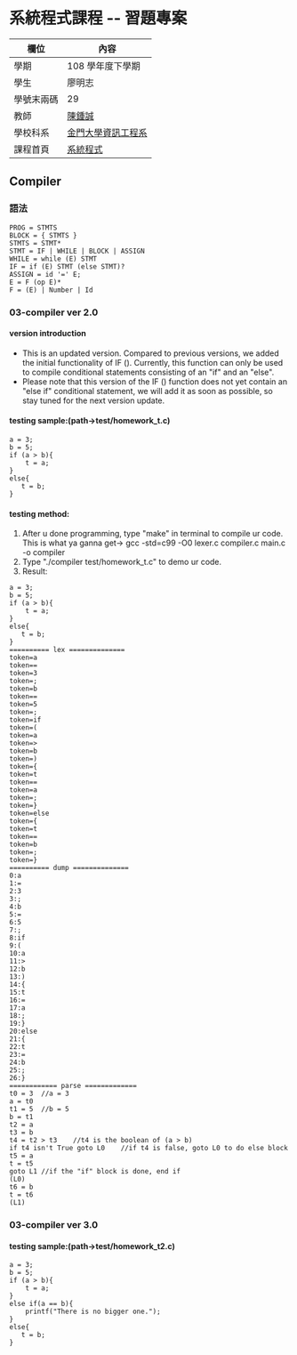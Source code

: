 # 系統程式課程 -- 習題專案

欄位 | 內容
-----|--------
學期 | 108 學年度下學期
學生 |  廖明志
學號末兩碼 | 29
教師 | [陳鍾誠](https://misavo.com/blog/%E9%99%B3%E9%8D%BE%E8%AA%A0)
學校科系 | [金門大學資訊工程系](https://www.nqu.edu.tw/educsie/index.php)
課程首頁 | [系統程式](https://misavo.com/blog/%E9%99%B3%E9%8D%BE%E8%AA%A0/%E8%AA%B2%E7%A8%8B/%E7%B3%BB%E7%B5%B1%E7%A8%8B%E5%BC%8F)

## Compiler

### 語法

```
PROG = STMTS
BLOCK = { STMTS }
STMTS = STMT*
STMT = IF | WHILE | BLOCK | ASSIGN
WHILE = while (E) STMT
IF = if (E) STMT (else STMT)?
ASSIGN = id '=' E;
E = F (op E)*
F = (E) | Number | Id
```

### 03-compiler ver 2.0
#### version introduction
* This is an updated version. Compared to previous versions, we added the initial functionality of IF (). Currently, this function can only be used to compile conditional statements consisting of an "if" and an "else".
* Please note that this version of the IF () function does not yet contain an "else if" conditional statement, we will add it as soon as possible, so stay tuned for the next version update.
#### testing sample:(path->test/homework_t.c)
```
a = 3;
b = 5;
if (a > b){
    t = a;
}
else{
   t = b;
}
```

#### testing method:
1. After u done programming, type "make" in terminal to compile ur code.
    This is what ya ganna get-> gcc -std=c99 -O0 lexer.c compiler.c main.c -o compiler
2. Type "./compiler test/homework_t.c" to demo ur code.
3. Result:
```
a = 3;     
b = 5;     
if (a > b){
    t = a; 
}
else{      
   t = b;
}
========== lex ==============
token=a
token==
token=3
token=;
token=b
token==
token=5
token=;
token=if
token=(
token=a
token=>
token=b
token=)
token={
token=t
token==
token=a
token=;
token=}
token=else
token={
token=t
token==
token=b
token=;
token=}
========== dump ==============
0:a
1:=
2:3
3:;
4:b
5:=
6:5
7:;
8:if
9:(
10:a
11:>
12:b
13:)
14:{
15:t
16:=
17:a
18:;
19:}
20:else
21:{
22:t
23:=
24:b
25:;
26:}
============ parse =============
t0 = 3  //a = 3
a = t0
t1 = 5  //b = 5
b = t1
t2 = a
t3 = b
t4 = t2 > t3    //t4 is the boolean of (a > b)
if t4 isn't True goto L0    //if t4 is false, goto L0 to do else block
t5 = a
t = t5
goto L1 //if the "if" block is done, end if
(L0)
t6 = b
t = t6
(L1)
```

### 03-compiler ver 3.0

#### testing sample:(path->test/homework_t2.c)
```
a = 3;
b = 5;
if (a > b){
    t = a;
}
else if(a == b){
    printf("There is no bigger one.");
}
else{
   t = b;
}
```